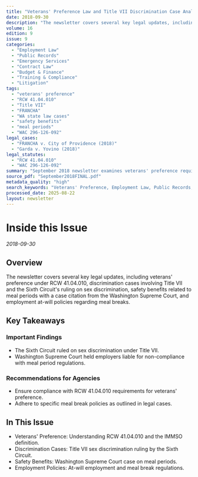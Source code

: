 ```yaml
---
title: "Veterans' Preference Law and Title VII Discrimination Case Analysis"
date: 2018-09-30
description: "The newsletter covers several key legal updates, including veterans' preference under RCW 41.04.010, discrimination cases involving Title VII and the Sixth Circuit's ruling on sex discrimination, safety benefits related to meal periods with a case citation from the Washington Supreme Court, and employment at-will policies regarding meal breaks."
volume: 16
edition: 9
issue: 9
categories:
  - "Employment Law"
  - "Public Records"
  - "Emergency Services"
  - "Contract Law"
  - "Budget & Finance"
  - "Training & Compliance"
  - "Litigation"
tags:
  - "veterans' preference"
  - "RCW 41.04.010"
  - "Title VII"
  - "FRANCHA"
  - "WA state law cases"
  - "safety benefits"
  - "meal periods"
  - "WAC 296-126-092"
legal_cases:
  - "FRANCHA v. City of Providence (2018)"
  - "Garda v. Yovino (2018)"
legal_statutes:
  - "RCW 41.04.010"
  - "WAC 296-126-092"
summary: "September 2018 newsletter examines veterans' preference requirements under RCW 41.04.010 and IMMSO definition clarifications, analyzes Title VII sex discrimination ruling by Sixth Circuit in FRANCHA v. City of Providence and Garda v. Yovino cases, reviews Washington Supreme Court decision on employer liability for meal period non-compliance under WAC 296-126-092, and provides guidance on safety benefits and employment-at-will policies regarding meal break regulations."
source_pdf: "September2018FINAL.pdf"
metadata_quality: "high"
search_keywords: "Veterans' Preference, Employment Law, Public Records, Emergency Services, Contract Law, Budget & Finance, Training & Compliance, Litigation..."
processed_date: 2025-08-22
layout: newsletter
---
```


# Inside this Issue

*2018-09-30*

## Overview

The newsletter covers several key legal updates, including veterans' preference under RCW 41.04.010, discrimination cases involving Title VII and the Sixth Circuit's ruling on sex discrimination, safety benefits related to meal periods with a case citation from the Washington Supreme Court, and employment at-will policies regarding meal breaks.

## Key Takeaways

### Important Findings

- The Sixth Circuit ruled on sex discrimination under Title VII.
- Washington Supreme Court held employers liable for non-compliance with meal period regulations.

### Recommendations for Agencies

- Ensure compliance with RCW 41.04.010 requirements for veterans' preference.
- Adhere to specific meal break policies as outlined in legal cases.

## In This Issue

- Veterans' Preference: Understanding RCW 41.04.010 and the IMMSO definition.
- Discrimination Cases: Title VII sex discrimination ruling by the Sixth Circuit.
- Safety Benefits: Washington Supreme Court case on meal periods.
- Employment Policies: At-will employment and meal break regulations.

